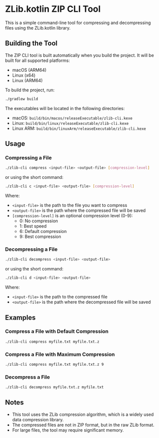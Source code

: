 # ZLib.kotlin ZIP CLI Tool

This is a simple command-line tool for compressing and decompressing files using the ZLib.kotlin library.

## Building the Tool

The ZIP CLI tool is built automatically when you build the project. It will be built for all supported platforms:

- macOS (ARM64)
- Linux (x64)
- Linux (ARM64)

To build the project, run:

```bash
./gradlew build
```

The executables will be located in the following directories:

- macOS: `build/bin/macos/releaseExecutable/zlib-cli.kexe`
- Linux: `build/bin/linux/releaseExecutable/zlib-cli.kexe`
- Linux ARM: `build/bin/linuxArm/releaseExecutable/zlib-cli.kexe`

## Usage

### Compressing a File

```bash
./zlib-cli compress <input-file> <output-file> [compression-level]
```

or using the short command:

```bash
./zlib-cli c <input-file> <output-file> [compression-level]
```

Where:
- `<input-file>` is the path to the file you want to compress
- `<output-file>` is the path where the compressed file will be saved
- `[compression-level]` is an optional compression level (0-9):
  - 0: No compression
  - 1: Best speed
  - 6: Default compression
  - 9: Best compression

### Decompressing a File

```bash
./zlib-cli decompress <input-file> <output-file>
```

or using the short command:

```bash
./zlib-cli d <input-file> <output-file>
```

Where:
- `<input-file>` is the path to the compressed file
- `<output-file>` is the path where the decompressed file will be saved

## Examples

### Compress a File with Default Compression

```bash
./zlib-cli compress myfile.txt myfile.txt.z
```

### Compress a File with Maximum Compression

```bash
./zlib-cli compress myfile.txt myfile.txt.z 9
```

### Decompress a File

```bash
./zlib-cli decompress myfile.txt.z myfile.txt
```

## Notes

- This tool uses the ZLib compression algorithm, which is a widely used data compression library.
- The compressed files are not in ZIP format, but in the raw ZLib format.
- For large files, the tool may require significant memory.